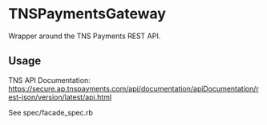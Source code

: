 # TNSPaymentsGateway

Wrapper around the TNS Payments REST API.

## Usage

TNS API Documentation: https://secure.ap.tnspayments.com/api/documentation/apiDocumentation/rest-json/version/latest/api.html

See spec/facade_spec.rb
